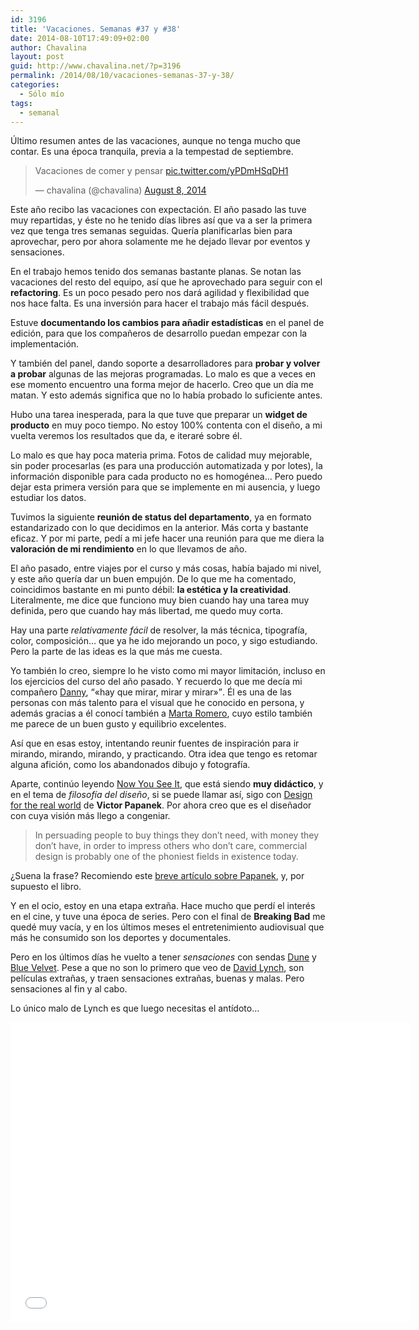 ```yaml
---
id: 3196
title: 'Vacaciones. Semanas #37 y #38'
date: 2014-08-10T17:49:09+02:00
author: Chavalina
layout: post
guid: http://www.chavalina.net/?p=3196
permalink: /2014/08/10/vacaciones-semanas-37-y-38/
categories:
  - Sólo mío
tags:
  - semanal
---
```

Último resumen antes de las vacaciones, aunque no tenga mucho que contar. Es una época tranquila, previa a la tempestad de septiembre.

<blockquote class="twitter-tweet" lang="en">
  <p>
    Vacaciones de comer y pensar <a href="http://t.co/yPDmHSqDH1">pic.twitter.com/yPDmHSqDH1</a>
  </p>
  
  <p>
    &mdash; chavalina (@chavalina) <a href="https://twitter.com/chavalina/statuses/497792061589192704">August 8, 2014</a>
  </p>
</blockquote>

Este año recibo las vacaciones con expectación. El año pasado las tuve muy repartidas, y éste no he tenido días libres así que va a ser la primera vez que tenga tres semanas seguidas. Quería planificarlas bien para aprovechar, pero por ahora solamente me he dejado llevar por eventos y sensaciones.

En el trabajo hemos tenido dos semanas bastante planas. Se notan las vacaciones del resto del equipo, así que he aprovechado para seguir con el **refactoring**. Es un poco pesado pero nos dará agilidad y flexibilidad que nos hace falta. Es una inversión para hacer el trabajo más fácil después.

Estuve **documentando los cambios para añadir estadísticas** en el panel de edición, para que los compañeros de desarrollo puedan empezar con la implementación. 

Y también del panel, dando soporte a desarrolladores para **probar y volver a probar** algunas de las mejoras programadas. Lo malo es que a veces en ese momento encuentro una forma mejor de hacerlo. Creo que un día me matan. Y esto además significa que no lo había probado lo suficiente antes.

Hubo una tarea inesperada, para la que tuve que preparar un **widget de producto** en muy poco tiempo. No estoy 100% contenta con el diseño, a mi vuelta veremos los resultados que da, e iteraré sobre él. 

Lo malo es que hay poca materia prima. Fotos de calidad muy mejorable, sin poder procesarlas (es para una producción automatizada y por lotes), la información disponible para cada producto no es homogénea&#8230; Pero puedo dejar esta primera versión para que se implemente en mi ausencia, y luego estudiar los datos.

Tuvimos la siguiente **reunión de status del departamento**, ya en formato estandarizado con lo que decidimos en la anterior. Más corta y bastante eficaz. Y por mi parte, pedí a mi jefe hacer una reunión para que me diera la **valoración de mi rendimiento** en lo que llevamos de año.

El año pasado, entre viajes por el curso y más cosas, había bajado mi nivel, y este año quería dar un buen empujón. De lo que me ha comentado, coincidimos bastante en mi punto débil: **la estética y la creatividad**. Literalmente, me dice que funciono muy bien cuando hay una tarea muy definida, pero que cuando hay más libertad, me quedo muy corta.

Hay una parte _relativamente fácil_ de resolver, la más técnica, tipografía, color, composición&#8230; que ya he ido mejorando un poco, y sigo estudiando. Pero la parte de las ideas es la que más me cuesta.

Yo también lo creo, siempre lo he visto como mi mayor limitación, incluso en los ejercicios del curso del año pasado. Y recuerdo lo que me decía mi compañero [Danny](https://dribbble.com/dsaltaren), <q>«hay que mirar, mirar y mirar»</q>. Él es una de las personas con más talento para el visual que he conocido en persona, y además gracias a él conocí también a [Marta Romero](https://dribbble.com/cayeromero), cuyo estilo también me parece de un buen gusto y equilibrio excelentes.

Así que en esas estoy, intentando reunir fuentes de inspiración para ir mirando, mirando, mirando, y practicando. Otra idea que tengo es retomar alguna afición, como los abandonados dibujo y fotografía.

Aparte, continúo leyendo [Now You See It](http://www.amazon.es/gp/product/0970601980/ref=as_li_ss_tl?ie=UTF8&camp=3626&creative=24822&creativeASIN=0970601980&linkCode=as2&tag=chavadiari-21), que está siendo **muy didáctico**, y en el tema de _filosofía del diseño_, si se puede llamar así, sigo con [Design for the real world](http://www.amazon.es/gp/product/0500273588/ref=as_li_ss_tl?ie=UTF8&camp=3626&creative=24822&creativeASIN=0500273588&linkCode=as2&tag=chavadiari-21) de **Victor Papanek**. Por ahora creo que es el diseñador con cuya visión más llego a congeniar. 

> In persuading people to buy things they don&#8217;t need, with money they don&#8217;t have, in order to impress others who don&#8217;t care, commercial design is probably one of the phoniest fields in existence today.

¿Suena la frase? Recomiendo este [breve artículo sobre Papanek](http://novosedlik.com/2013/05/01/praise-papanek/), y, por supuesto el libro. 

Y en el ocio, estoy en una etapa extraña. Hace mucho que perdí el interés en el cine, y tuve una época de series. Pero con el final de **Breaking Bad** me quedé muy vacía, y en los últimos meses el entretenimiento audiovisual que más he consumido son los deportes y documentales.

Pero en los últimos días he vuelto a tener _sensaciones_ con sendas [Dune](http://www.imdb.com/title/tt0087182/) y [Blue Velvet](http://www.imdb.com/title/tt0090756/). Pese a que no son lo primero que veo de [David Lynch](http://www.imdb.com/name/nm0000186/?ref_=tt_ov_dr), son películas extrañas, y traen sensaciones extrañas, buenas y malas. Pero sensaciones al fin y al cabo.

Lo único malo de Lynch es que luego necesitas el antídoto…

<iframe width="640" height="480" src="//www.youtube.com/embed/97N7Iat10_M" frameborder="0" allowfullscreen></iframe>